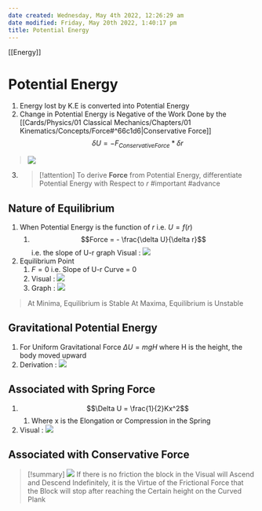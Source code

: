 ```yaml
---
date created: Wednesday, May 4th 2022, 12:26:29 am
date modified: Friday, May 20th 2022, 1:40:17 pm
title: Potential Energy
---
```

[[Energy]]

# Potential Energy

1. Energy lost by K.E is converted into Potential Energy
2. Change in Potential Energy is Negative of the Work Done by the [[Cards/Physics/01 Classical Mechanics/Chapters/01 Kinematics/Concepts/Force#^66c1d6|Conservative Force]]
$$\delta U = - F_{Conservative Force} * \delta r$$
> ![](https://i.imgur.com/0XnVCRF.png)
3. >[!attention] To derive __Force__ from Potential Energy, differentiate Potential Energy with Respect to *r* #important #advance

## Nature of Equilibrium

1. When Potential Energy is the function of *r* i.e. $U = f(r)$
	1. $$Force = - \frac{\delta U}{\delta r}$$
	i.e. the slope of U-r graph
	Visual : ![](https://i.imgur.com/t8d1Q0C.png)
2. Equilibrium Point
	1. $F = 0$ i.e. Slope of U-r Curve = $0$
	2. Visual : ![](https://i.imgur.com/NUpdtXM.png)
	3. Graph :  ![](https://i.imgur.com/cTNFP1e.png)
> At Minima, Equilibrium is Stable
> At Maxima, Equilibrium is Unstable

## Gravitational Potential Energy

1. For Uniform Gravitational Force
$\Delta U = mgH$ where H is the height, the body moved upward
2. Derivation : ![](https://i.imgur.com/S6Zi7Sf.png)

## Associated with Spring Force

1. $$\Delta U = \frac{1}{2}Kx^2$$
	1. Where x is the Elongation or Compression in the Spring
2. Visual : ![](https://i.imgur.com/PMuWoes.png)

## Associated with Conservative Force

>[!summary] ![](https://i.imgur.com/jRomZUN.png)
>If there is no friction the block in the Visual will Ascend and Descend Indefinitely, it is the Virtue of the Frictional Force that the Block will stop after reaching the Certain height on the Curved Plank
